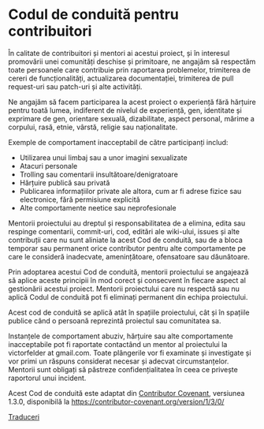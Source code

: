 # Codul de conduită pentru contribuitori

În calitate de contribuitori și mentori ai acestui proiect, și în interesul
promovării unei comunități deschise și primitoare, ne angajăm să respectăm toate persoanele care
contribuie prin raportarea problemelor, trimiterea de cereri de funcționalități, actualizarea
documentației, trimiterea de pull request-uri sau patch-uri și alte activități.

Ne angajăm să facem participarea la acest proiect o experiență fără hărțuire
pentru toată lumea, indiferent de nivelul de experiență, gen, identitate și
exprimare de gen, orientare sexuală, dizabilitate, aspect personal,
mărime a corpului, rasă, etnie, vârstă, religie sau naționalitate.

Exemple de comportament inacceptabil de către participanți includ:

* Utilizarea unui limbaj sau a unor imagini sexualizate
* Atacuri personale
* Trolling sau comentarii insultătoare/denigratoare
* Hărțuire publică sau privată
* Publicarea informațiilor private ale altora, cum ar fi adrese fizice sau electronice,
  fără permisiune explicită
* Alte comportamente neetice sau neprofesionale

Mentorii proiectului au dreptul și responsabilitatea de a elimina, edita sau
respinge comentarii, commit-uri, cod, editări ale wiki-ului, issues și alte contribuții
care nu sunt aliniate la acest Cod de conduită, sau de a bloca temporar sau
permanent orice contributor pentru alte comportamente pe care le consideră inadecvate,
amenințătoare, ofensatoare sau dăunătoare.

Prin adoptarea acestui Cod de conduită, mentorii proiectului se angajează să
aplice aceste principii în mod corect și consecvent în fiecare aspect al gestionării
acestui proiect. Mentorii proiectului care nu respectă sau nu aplică Codul de
conduită pot fi eliminați permanent din echipa proiectului.

Acest cod de conduită se aplică atât în spațiile proiectului, cât și în spațiile publice
când o persoană reprezintă proiectul sau comunitatea sa.

Instanțele de comportament abuziv, hărțuire sau alte comportamente inacceptabile pot fi
raportate contactând un mentor al proiectului la victorfelder at gmail.com. Toate
plângerile vor fi examinate și investigate și vor primi un răspuns considerat
necesar și adecvat circumstanțelor. Mentorii sunt obligați să păstreze confidențialitatea
în ceea ce privește raportorul unui incident.


Acest Cod de conduită este adaptat din [Contributor Covenant][homepage],
versiunea 1.3.0, disponibilă la https://contributor-covenant.org/version/1/3/0/

[homepage]: https://contributor-covenant.org

[Traduceri](README.md#translations)
